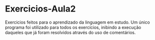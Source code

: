 # Exercicios-Aula2

Exercicios feitos para o aprendizado da linguagem em estudo. 
Um único programa foi utilizado para todos os exercícios, inibindo a execução daqueles que já foram resolvidos através do uso de comentários.
